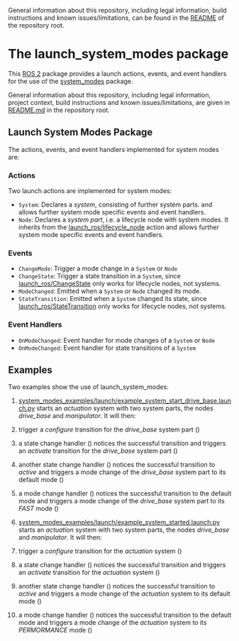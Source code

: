 General information about this repository, including legal information, build instructions and known issues/limitations, can be found in the [README](../README.md) of the repository root.

# The launch_system_modes package

This [ROS 2](https://index.ros.org/doc/ros2/) package provides a launch actions, events, and event handlers for the use of the [system_modes](../system_modes/) package.

General information about this repository, including legal information, project context, build instructions and known issues/limitations, are given in [README.md](../README.md) in the repository root.

## Launch System Modes Package

The actions, events, and event handlers implemented for system modes are:

### Actions

Two launch actions are implemented for system modes:

* `System`: Declares a *system*, consisting of further system parts. and allows further system mode specific events and event handlers.
* `Node`: Declares a *system part*, i.e. a lifecycle node with system modes. It inherits from the [launch_ros/lifecycle_node](https://github.com/ros2/launch_ros/blob/master/launch_ros/launch_ros/actions/lifecycle_node.py) action and allows further system mode specific events and event handlers.

### Events

* `ChangeMode`: Trigger a mode change in a `System` or `Node`
* `ChangeState`: Trigger a state transition in a `System`, since [launch_ros/ChangeState](https://github.com/ros2/launch_ros/blob/master/launch_ros/launch_ros/events/lifecycle/change_state.py) only works for lifecycle nodes, not systems.
* `ModeChanged`: Emitted when a `System` or `Node` changed its mode.
* `StateTransition`: Emitted when a `System` changed its state, since [launch_ros/StateTransition](https://github.com/ros2/launch_ros/blob/master/launch_ros/launch_ros/events/lifecycle/state_transition.py) only works for lifecycle nodes, not systems.

### Event Handlers

* `OnModeChanged`: Event handler for mode changes of a `System` or `Node`
* `OnModeChanged`: Event handler for state transitions of a `System`

## Examples

Two examples show the use of launch_system_modes:

1. [system_modes_examples/launch/example_system_start_drive_base.launch.py](./system_modes_examples/launch/example_system_start_drive_base.launch.py) starts an *actuation* system with two system parts, the nodes *drive_base* and *manipulator*. It will then:
  1. trigger a *configure* transition for the *drive_base* system part ()
  1. a state change handler () notices the successful transition and triggers an *activate* transition for the *drive_base* system part ()
  1. another state change handler () notices the successful transition to *active* and triggers a mode change of the *drive_base* system part to its default mode ()
  2. a mode change handler () notices the successful transition to the default mode and triggers a mode change of the *drive_base* system part to its *FAST* mode ()

2. [system_modes_examples/launch/example_system_started.launch.py](./system_modes_examples/launch/example_system_started.launch.py) starts an *actuation* system with two system parts, the nodes *drive_base* and *manipulator*. It will then:
  3. trigger a *configure* transition for the *actuation* system ()
  4. a state change handler () notices the successful transition and triggers an *activate* transition for the *actuation* system ()
  5. another state change handler () notices the successful transition to *active* and triggers a mode change of the *actuation* system to its default mode ()
  6. a mode change handler () notices the successful transition to the default mode and triggers a mode change of the *actuation* system to its *PERMORMANCE* mode ()
